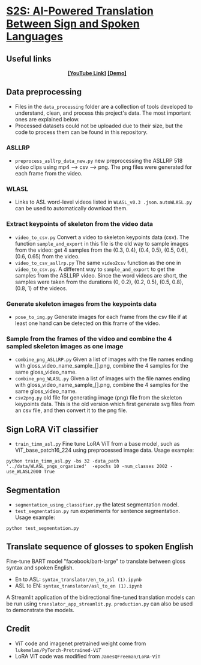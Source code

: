 # [S2S: AI-Powered Translation Between Sign and Spoken Languages](https://github.com/Angela-Cao/S2S-AI-Powered-Translation-Between-Sign-and-Spoken-Languages)



## Useful links

<div align="center">
    <a href="https://youtu.be/R3M-wiifcCs" class="button"><b>[YouTube Link]</b></a> 
        <a href="https://youtu.be/ZTU_QdGwDts" class="button"><b>[Demo]</b></a> &nbsp;&nbsp;&nbsp;&nbsp;
</div>


## 




## Data preprocessing
- Files in the ```data_processing``` folder are a collection of tools developed to understand, clean, and process this project's data. The most important ones are explained below.
- Processed datasets could not be uploaded due to their size, but the code to process them can be found in this repository.

### ASLLRP
- ```preprocess_asllrp_data_new.py``` new preprocessing the ASLLRP 518 video clips using mp4 --> csv --> png. The png files were generated for each frame from the video. 
### WLASL
- Links to ASL word-level videos listed in ```WLASL_v0.3 .json```. ```autoWLASL.py``` can be used to automatically download them.
### Extract keypoints of skeleton from the video data

-  ```video_to_csv.py``` Convert a video to skeleton keypoints data (csv). The function ```sample_and_export``` in this file is the old way to sample images from the video: get 4 samples from the (0.3, 0.4), (0.4, 0.5), (0.5, 0.6), (0.6, 0.65) from the video. 
-  ```video_to_csv_asllrp.py``` The same ```video2csv``` function as the one in ```video_to_csv.py```. A different way to ```sample_and_export``` to get the samples from the ASLLRP video. Since the word videos are short, the samples were taken from the durations (0, 0.2), (0.2, 0.5), (0.5, 0.8), (0.8, 1) of the videos. 

### Generate skeleton images from the keypoints data 

- ```pose_to_img.py``` Generate images for each frame from the csv file if at least one hand can be detected on this frame of the video.

### Sample from the frames of the video and combine the 4 sampled skeleton images as one image

- ```combine_png_ASLLRP.py```  Given a list of images with the file names ending with gloss_video_name\_sample\_[].png, combine the 4 samples for the same gloss\_video\_name. 
- ```combine_png_WLASL.py```  Given a list of images with the file names ending with gloss_video_name\_sample\_[].png, combine the 4 samples for the same gloss\_video\_name. 
- ```csv2png.py``` old file for generating image (png) file from the skeleton keypoints data. This is the old version which first generate svg files from an csv file, and then convert it to the png file.  

## Sign LoRA ViT classifier
- ```train_timm_asl.py``` Fine tune LoRA ViT from a base model, such as ViT_base_patch16_224 using preprocessed image data. Usage example:

```
python train_timm_asl.py -bs 32 -data_path '../data/WLASL_pngs_organized'  -epochs 10 -num_classes 2002 -use_WLASL2000 True
```


## Segmentation

- ```segmentation_using_classifier.py``` the latest segmentation model.
- ```test_segmentation.py``` run experiments for sentence segmentation. Usage example:

```
python test_segmentation.py
```


## Translate sequence of glosses to spoken English
Fine-tune BART model "facebook/bart-large" to translate between gloss syntax and spoken English.
- En to ASL: ```syntax_translator/en_to_asl (1).ipynb```
- ASL to EN: ```syntax_translator/asl_to_en (1).ipynb```

A Streamlit application of the bidirectional fine-tuned translation models can be run using ```translator_app_streamlit.py```. ```production.py``` can also be used to demonstrate the models.



## Credit
- ViT code and imagenet pretrained weight come from ```lukemelas/PyTorch-Pretrained-ViT```
- LoRA ViT code was modified from ```JamesQFreeman/LoRA-ViT```
